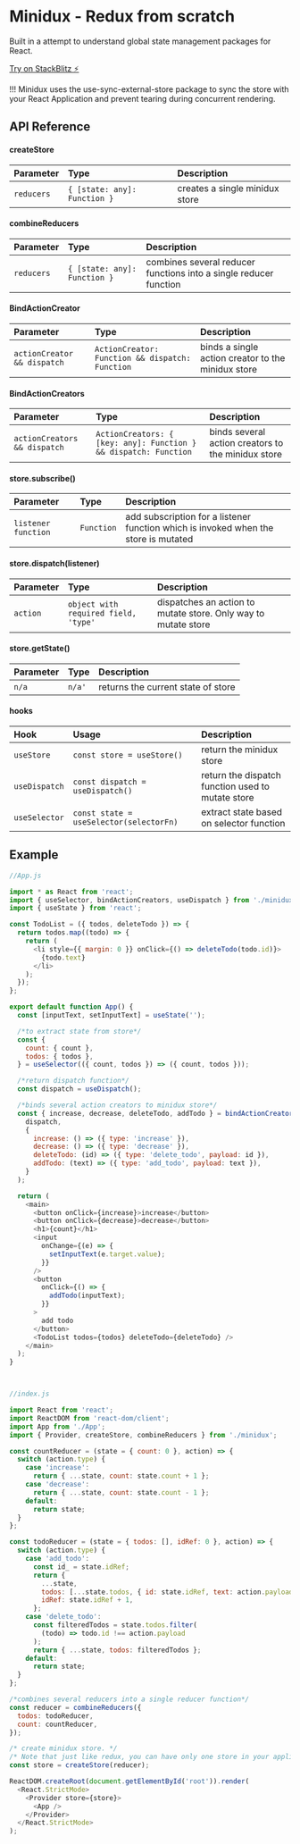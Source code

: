 
# Minidux - Redux from scratch

Built in a attempt to understand global state management packages for React.

[Try on StackBlitz ⚡️](https://stackblitz.com/edit/react-ljxzp2)

!!! Minidux uses the use-sync-external-store package to sync the store with your React Application and prevent tearing during concurrent rendering.


## API Reference

#### createStore


| Parameter | Type     | Description                |
| :-------- | :------- | :------------------------- |
| `reducers` | `{ [state: any]: Function }` | creates a single minidux store |


#### combineReducers


| Parameter | Type     | Description                |
| :-------- | :------- | :------------------------- |
| `reducers` | `{ [state: any]: Function }` | combines several reducer functions into a single reducer function |


#### BindActionCreator


| Parameter | Type     | Description                |
| :-------- | :------- | :------------------------- |
| `actionCreator && dispatch` | `ActionCreator: Function && dispatch: Function` | binds a single action creator to the minidux store |

#### BindActionCreators


| Parameter | Type     | Description                |
| :-------- | :------- | :------------------------- |
| `actionCreators && dispatch` | `ActionCreators: { [key: any]: Function } && dispatch: Function` | binds several action creators to the minidux store |

#### store.subscribe()


| Parameter | Type     | Description                |
| :-------- | :------- | :------------------------- |
| `listener function` | `Function` | add subscription for a listener function which is invoked when the store is mutated |

#### store.dispatch(listener)


| Parameter | Type     | Description                |
| :-------- | :------- | :------------------------- |
| `action` | `object with required field, 'type'` | dispatches an action to mutate store. Only way to mutate store |

#### store.getState()


| Parameter | Type     | Description                |
| :-------- | :------- | :------------------------- |
| `n/a` | `n/a'` | returns the current state of store |

#### hooks


| Hook | Usage     | Description                |
| :-------- | :------- | :------------------------- |
| `useStore` | `const store = useStore()` | return the minidux store |
| `useDispatch` | `const dispatch = useDispatch()` | return the dispatch function used to mutate store |
| `useSelector` | `const state = useSelector(selectorFn)` | extract state based on selector function |






## Example

```javascript
//App.js

import * as React from 'react';
import { useSelector, bindActionCreators, useDispatch } from './minidux';
import { useState } from 'react';

const TodoList = ({ todos, deleteTodo }) => {
  return todos.map((todo) => {
    return (
      <li style={{ margin: 0 }} onClick={() => deleteTodo(todo.id)}>
        {todo.text}
      </li>
    );
  });
};

export default function App() {
  const [inputText, setInputText] = useState('');

  /*to extract state from store*/
  const {
    count: { count },
    todos: { todos },
  } = useSelector(({ count, todos }) => ({ count, todos }));

  /*return dispatch function*/
  const dispatch = useDispatch();

  /*binds several action creators to minidux store*/
  const { increase, decrease, deleteTodo, addTodo } = bindActionCreators(
    dispatch,
    {
      increase: () => ({ type: 'increase' }),
      decrease: () => ({ type: 'decrease' }),
      deleteTodo: (id) => ({ type: 'delete_todo', payload: id }),
      addTodo: (text) => ({ type: 'add_todo', payload: text }),
    }
  );

  return (
    <main>
      <button onClick={increase}>increase</button>
      <button onClick={decrease}>decrease</button>
      <h1>{count}</h1>
      <input
        onChange={(e) => {
          setInputText(e.target.value);
        }}
      />
      <button
        onClick={() => {
          addTodo(inputText);
        }}
      >
        add todo
      </button>
      <TodoList todos={todos} deleteTodo={deleteTodo} />
    </main>
  );
}



//index.js

import React from 'react';
import ReactDOM from 'react-dom/client';
import App from './App';
import { Provider, createStore, combineReducers } from './minidux';

const countReducer = (state = { count: 0 }, action) => {
  switch (action.type) {
    case 'increase':
      return { ...state, count: state.count + 1 };
    case 'decrease':
      return { ...state, count: state.count - 1 };
    default:
      return state;
  }
};

const todoReducer = (state = { todos: [], idRef: 0 }, action) => {
  switch (action.type) {
    case 'add_todo':
      const id_ = state.idRef;
      return {
        ...state,
        todos: [...state.todos, { id: state.idRef, text: action.payload }],
        idRef: state.idRef + 1,
      };
    case 'delete_todo':
      const filteredTodos = state.todos.filter(
        (todo) => todo.id !== action.payload
      );
      return { ...state, todos: filteredTodos };
    default:
      return state;
  }
};

/*combines several reducers into a single reducer function*/
const reducer = combineReducers({
  todos: todoReducer,
  count: countReducer,
});

/* create minidux store. */
/* Note that just like redux, you can have only one store in your application */
const store = createStore(reducer);

ReactDOM.createRoot(document.getElementById('root')).render(
  <React.StrictMode>
    <Provider store={store}>
      <App />
    </Provider>
  </React.StrictMode>
);
```

